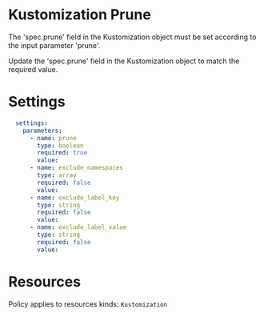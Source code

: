 # Kustomization Prune

The 'spec.prune' field in the Kustomization object must be set according to the input parameter 'prune'.

Update the 'spec.prune' field in the Kustomization object to match the required value.

# Settings
```yaml
  settings:
    parameters:
      - name: prune
        type: boolean
        required: true
        value:
      - name: exclude_namespaces
        type: array
        required: false
        value:
      - name: exclude_label_key
        type: string
        required: false
        value:
      - name: exclude_label_value
        type: string
        required: false
        value:
```

# Resources
Policy applies to resources kinds:
`Kustomization`
